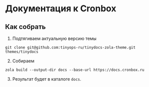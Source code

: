 # Документация к Cronbox

## Как собрать

1. Подтягиваем актуальную версию темы

```shell script
git clone git@github.com:tinyops-ru/tinydocs-zola-theme.git themes/tinydocs
```

2. Собираем

```shell script
zola build --output-dir docs --base-url https://docs.cronbox.ru
```

3. Результат будет в каталоге `docs`.
